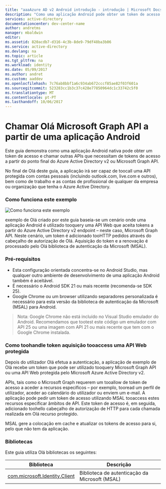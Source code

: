 ```yaml
---
title: "aaaAzure AD v2 Android introdução - introdução | Microsoft Docs"
description: "Como uma aplicação Android pode obter um token de acesso e chamar Graph API do Microsoft ou de APIs que necessitam de tokens de acesso a partir do ponto final do Azure Active Directory v2"
services: active-directory
documentationcenter: dev-center-name
author: andretms
manager: mbaldwin
editor: 
ms.assetid: 820acdb7-d316-4c3b-8de9-79df48ba3b06
ms.service: active-directory
ms.devlang: na
ms.topic: article
ms.tgt_pltfrm: na
ms.workload: identity
ms.date: 05/09/2017
ms.author: andret
ms.custom: aaddev
ms.openlocfilehash: 7c76ab8bbf1a6c934ab672cccf85ae82f03f601a
ms.sourcegitcommit: 523283cc1b3c37c428e77850964dc1c33742c5f0
ms.translationtype: MT
ms.contentlocale: pt-PT
ms.lasthandoff: 10/06/2017
---
```

# <a name="call-hello-microsoft-graph-api-from-an-android-app"></a>Chamar Olá Microsoft Graph API a partir de uma aplicação Android

Este guia demonstra como uma aplicação Android nativa pode obter um token de acesso e chamar outras APIs que necessitam de tokens de acesso a partir do ponto final do Azure Active Directory v2 ou Microsoft Graph API.

No final de Olá deste guia, a aplicação irá ser capaz de toocall uma API protegida com contas pessoais (incluindo outlook.com, live.com e outros), bem como de trabalho e as contas de profissional de qualquer da empresa ou organização que tenha o Azure Active Directory.  

### <a name="how-this-sample-works"></a>Como funciona este exemplo
![Como funciona este exemplo](media/active-directory-mobileanddesktopapp-android-intro/android-intro.png)

exemplo de Olá criado por este guia baseia-se um cenário onde uma aplicação Android é utilizado tooquery uma API Web que aceita tokens a partir do Azure Active Directory v2 endpoint – neste caso, Microsoft Graph API. Neste cenário, um token é adicionado tooHTTP pedidos através do cabeçalho de autorização de Olá. Aquisição do token e a renovação é processado pelo Olá biblioteca de autenticação da Microsoft (MSAL).

### <a name="pre-requisites"></a>Pré-requisitos
* Esta configuração orientada concentra-se no Android Studio, mas qualquer outro ambiente de desenvolvimento de uma aplicação Android também é aceitável. 
* É necessário o Android SDK 21 ou mais recente (recomenda-se SDK 25).
* Google Chrome ou um browser utilizando separadores personalizada é necessário para esta versão da biblioteca de autenticação da Microsoft (MSAL) para Android.

> Nota: Google Chrome não está incluído no Visual Studio emulador do Android. Recomendamos que tootest este código um emulador com API 25 ou uma imagem com API 21 ou mais recente que tem com o Google Chrome instalada.


### <a name="how-toohandle-token-acquisition-tooaccess-a-protected-web-api"></a>Como toohandle token aquisição tooaccess uma API Web protegida

Depois do utilizador Olá efetua a autenticação, a aplicação de exemplo de Olá recebe um token que pode ser utilizado tooquery Microsoft Graph API ou uma API Web protegida pelo Microsoft Azure Active Directory v2.

APIs, tais como o Microsoft Graph requerem um tooallow de token de acesso a aceder a recursos específicos – por exemplo, tooread um perfil de utilizador, aceder ao calendário do utilizador ou enviem um e-mail. A aplicação pode pedir um token de acesso utilizando MSAL tooaccess estes recursos especificar âmbitos de API. Este token de acesso é, em seguida, adicionado toohello cabeçalho de autorização de HTTP para cada chamada realizada em Olá recurso protegido. 

MSAL gere a colocação em cache e atualizar os tokens de acesso para si, pelo que não tem da aplicação.

### <a name="libraries"></a>Bibliotecas

Este guia utiliza Olá bibliotecas os seguintes:

|Biblioteca|Descrição|
|---|---|
|[com.microsoft.Identity.Client](http://javadoc.io/doc/com.microsoft.identity.client/msal)|Biblioteca de autenticação da Microsoft (MSAL)|
